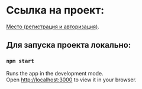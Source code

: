 # Ссылка на проект:

 [Место (регистрация и авторизация)](http://kononana.github.io/react-mesto-auth/).

## Для запуска проекта локально:

### `npm start`
Runs the app in the development mode.\
Open [http://localhost:3000](http://localhost:3000) to view it in your browser.

